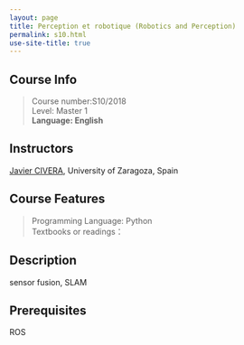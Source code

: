 ```yaml
---
layout: page
title: Perception et robotique (Robotics and Perception)
permalink: s10.html
use-site-title: true
---
```


## Course Info
> Course number:S10/2018<br/>
Level: Master 1<br/>
**Language: English**

## Instructors

[Javier CIVERA](http://webdiis.unizar.es/~jcivera/), University of Zaragoza, Spain

## Course Features
> Programming Language: Python<br/>
Textbooks or readings：

## Description

sensor fusion, SLAM

## Prerequisites

ROS